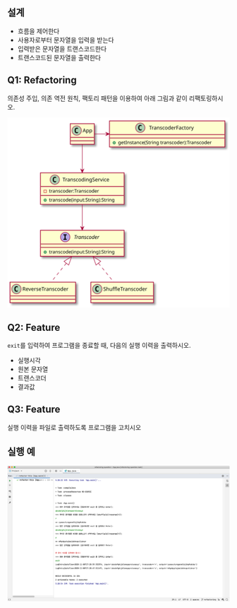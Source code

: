 ## 설계

- 흐름을 제어한다
- 사용자로부터 문자열을 입력을 받는다
- 입력받은 문자열을 트랜스코드한다
- 트랜스코드된 문자열을 출력한다

## Q1: Refactoring

의존성 주입, 의존 역전 원칙, 팩토리 패턴을 이용하여 아래 그림과 같이 리팩토링하시오.

![](puml.svg)

## Q2: Feature

`exit`를 입력하여 프로그램을 종료할 때, 다음의 실행 이력을 출력하시오.
- 실행시각
- 원본 문자열
- 트랜스코더
- 결과값

## Q3: Feature

실행 이력을 파일로 출력하도록 프로그램을 고치시오

## 실행 예

![](demo.png)


